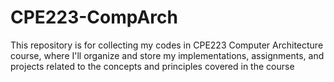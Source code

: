 # CPE223-CompArch
This repository is for collecting my codes in CPE223 Computer Architecture course, where I'll organize and store my implementations, assignments, and projects related to the concepts and principles covered in the course
